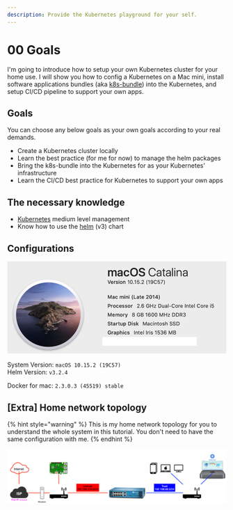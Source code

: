 ```yaml
---
description: Provide the Kubernetes playground for your self.
---
```


# 00 Goals

I'm going to introduce how to setup your own Kubernetes cluster for your home use. I will show you how to config a Kubernetes on a Mac mini, install software applications bundles \(aka [k8s-bundle](https://github.com/georgedriver/k8s-bundle)\) into the Kubernetes, and setup CI/CD pipeline to support your own apps.

## Goals

You can choose any below goals as your own goals according to your real demands.

* Create a Kubernetes cluster locally
* Learn the best practice \(for me for now\) to manage the helm packages
* Bring the k8s-bundle into the Kubernetes for as your Kubernetes' infrastructure
* Learn the CI/CD best practice for Kubernetes to support your own apps

## The necessary knowledge

* [Kubernetes](https://kubernetes.io) medium level management
* Know how to use the [helm](http://helm.sh) \(v3\) chart

## Configurations

![](../.gitbook/assets/image%20%285%29.png)

System Version: `macOS 10.15.2 (19C57)`  
Helm Version: `v3.2.4`

Docker for mac: `2.3.0.3 (45519) stable`

## \[Extra\] Home network topology

{% hint style="warning" %}
This is my home network topology for you to understand the whole system in this tutorial. You don't need to have the same configuration with me.
{% endhint %}

![](../.gitbook/assets/image%20%2819%29.png)




